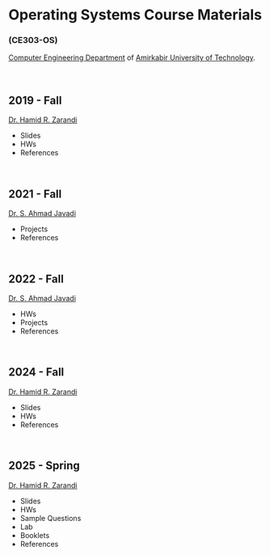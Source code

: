 # Operating Systems Course Materials
### (CE303-OS) 
[Computer Engineering Department](https://ceit.aut.ac.ir/) of [Amirkabir University of Technology](https://aut.ac.ir/).<br><br><br>

## 2019 - Fall
[Dr. Hamid R. Zarandi](https://aut.ac.ir/cv/2188/Hamid%20Reza%20Zarandi)<br>

+ Slides
+ HWs
+ References
<br>


## 2021 - Fall
[Dr. S. Ahmad Javadi](https://aut.ac.ir/cv/21291/S.Ahmad%20Javadi)
<br>

+ Projects
+ References
<br>

## 2022 - Fall
[Dr. S. Ahmad Javadi](https://aut.ac.ir/cv/21291/S.Ahmad%20Javadi)
<br>

+ HWs
+ Projects
+ References
<br>

## 2024 - Fall

[Dr. Hamid R. Zarandi](https://aut.ac.ir/cv/2188/Hamid%20Reza%20Zarandi)<br>

+ Slides
+ HWs
+ References
<br>

## 2025 - Spring

[Dr. Hamid R. Zarandi](https://aut.ac.ir/cv/2188/Hamid%20Reza%20Zarandi)<br>

+ Slides
+ HWs
+ Sample Questions
+ Lab
+ Booklets
+ References